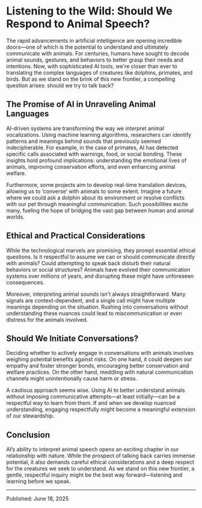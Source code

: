 # Listening to the Wild: Should We Respond to Animal Speech?

The rapid advancements in artificial intelligence are opening incredible doors—one of which is the potential to understand and ultimately communicate with animals. For centuries, humans have sought to decode animal sounds, gestures, and behaviors to better grasp their needs and intentions. Now, with sophisticated AI tools, we're closer than ever to translating the complex languages of creatures like dolphins, primates, and birds. But as we stand on the brink of this new frontier, a compelling question arises: should we try to talk back?

## The Promise of AI in Unraveling Animal Languages

AI-driven systems are transforming the way we interpret animal vocalizations. Using machine learning algorithms, researchers can identify patterns and meanings behind sounds that previously seemed indecipherable. For example, in the case of primates, AI has detected specific calls associated with warnings, food, or social bonding. These insights hold profound implications: understanding the emotional lives of animals, improving conservation efforts, and even enhancing animal welfare.

Furthermore, some projects aim to develop real-time translation devices, allowing us to ‘converse’ with animals to some extent. Imagine a future where we could ask a dolphin about its environment or resolve conflicts with our pet through meaningful communication. Such possibilities excite many, fueling the hope of bridging the vast gap between human and animal worlds.

## Ethical and Practical Considerations

While the technological marvels are promising, they prompt essential ethical questions. Is it respectful to assume we can or should communicate directly with animals? Could attempting to speak back disturb their natural behaviors or social structures? Animals have evolved their communication systems over millions of years, and disrupting these might have unforeseen consequences.

Moreover, interpreting animal sounds isn't always straightforward. Many signals are context-dependent, and a single call might have multiple meanings depending on the situation. Rushing into conversations without understanding these nuances could lead to miscommunication or even distress for the animals involved.

## Should We Initiate Conversations?

Deciding whether to actively engage in conversations with animals involves weighing potential benefits against risks. On one hand, it could deepen our empathy and foster stronger bonds, encouraging better conservation and welfare practices. On the other hand, meddling with natural communication channels might unintentionally cause harm or stress.

A cautious approach seems wise. Using AI to better understand animals without imposing communicative attempts—at least initially—can be a respectful way to learn from them. If and when we develop nuanced understanding, engaging respectfully might become a meaningful extension of our stewardship.

## Conclusion

AI’s ability to interpret animal speech opens an exciting chapter in our relationship with nature. While the prospect of talking back carries immense potential, it also demands careful ethical considerations and a deep respect for the creatures we seek to understand. As we stand on this new frontier, a gentle, respectful inquiry might be the best way forward—listening and learning before we speak.

---

Published: June 18, 2025
